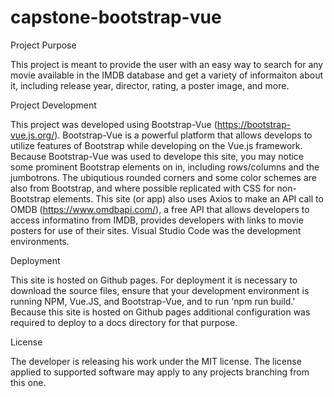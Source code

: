 # capstone-bootstrap-vue

Project Purpose

This project is meant to provide the user with an easy way to search for any movie available in the IMDB database and get a variety of informaiton about it, including release year, director, rating, a poster image, and more.


Project Development

This project was developed using Bootstrap-Vue (https://bootstrap-vue.js.org/). Bootstrap-Vue is a powerful platform that allows develops to utilize features of Bootstrap while developing on the Vue.js framework. Because Bootstrap-Vue was used to develope this site, you may notice some prominent Bootstrap elements on in, including rows/columns and the jumbotrons. The ubiqutious rounded corners and some color schemes are also from Bootstrap, and where possible replicated with CSS for non-Bootstrap elements. This site (or app) also uses Axios to make an API call to OMDB (https://www.omdbapi.com/), a free API that allows developers to access informatino from IMDB, provides developers with links to movie posters for use of their sites. Visual Studio Code was the development environments. 


Deployment

This site is hosted on Github pages. For deployment it is necessary to download the source files, ensure that your development environment is running NPM, Vue.JS, and Bootstrap-Vue, and to run 'npm run build.' Because this site is hosted on Github pages additional configuration was required to deploy to a docs directory for that purpose.


License

The developer is releasing his work under the MIT license. The license applied to supported software may apply to any projects branching from this one. 
